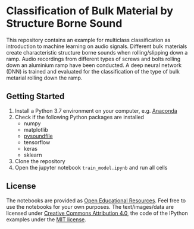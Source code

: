 # Classification of Bulk Material by Structure Borne Sound

This repository contains an example for multiclass classification as introduction to machine learning on audio signals. Different bulk materials create characteristic structure borne sounds when rolling/slipping down a ramp. Audio recordings from different types of screws and bolts rolling down an aluminium ramp have been conducted. A deep neural network (DNN) is trained and evaluated for the classification of the type of bulk metarial rolling down the ramp.


## Getting Started

1. Install a Python 3.7 environment on your computer, e.g. [Anaconda](https://www.anaconda.com)
2. Check if the following Python packages are installed
    * numpy
    * matplotlib
    * [pysoundfile](https://pysoundfile.readthedocs.io/en/latest/)
    * tensorflow
    * keras
    * sklearn
3. Clone the repository
4. Open the jupyter notebook `train_model.ipynb` and run all cells



## License

The notebooks are provided as [Open Educational Resources](https://en.wikipedia.org/wiki/Open_educational_resources). Feel free to use the notebooks for your own purposes. The text/images/data are licensed under [Creative Commons Attribution 4.0](https://creativecommons.org/licenses/by/4.0/), the code of the IPython examples under the [MIT license](https://opensource.org/licenses/MIT).
